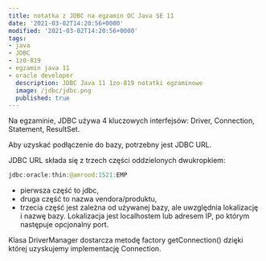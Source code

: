 ```yaml
---
title: notatka z JDBC na egzamin OC Java SE 11
date: '2021-03-02T14:20:56+0000'
modified: '2021-03-02T14:20:56+0000'
tags:
- java
- JDBC 
- 1z0-819 
- egzamin java 11 
- oracle developer
  description: JDBC Java 11 1zo-819 notatki egzaminowe
  image: /jdbc/jdbc.png
  published: true
---
```


Na egzaminie, JDBC używa 4 kluczowych interfejsów: Driver, Connection, Statement, ResultSet.  

Aby uzyskać podłączenie do bazy, potrzebny jest JDBC URL.  

JDBC URL składa się z trzech części oddzielonych dwukropkiem:

```java
jdbc:oracle:thin:@amrood:1521:EMP
```
- pierwsza część to jdbc,
- druga część to nazwa vendora/produktu,
- trzecia część jest zależna od używanej bazy, ale uwzględnia lokalizację i nazwę bazy. Lokalizacja jest localhostem lub adresem IP, po którym następuje opcjonalny port.

Klasa DriverManager dostarcza metodę factory getConnection() dzięki której uzyskujemy implementację Connection.
	